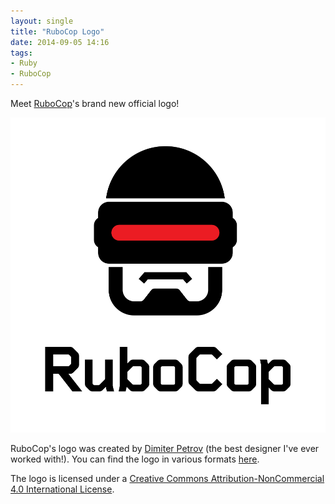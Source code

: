 ```yaml
---
layout: single
title: "RuboCop Logo"
date: 2014-09-05 14:16
tags:
- Ruby
- RuboCop
---
```


Meet [RuboCop](https://github.com/bbatsov/rubocop)'s brand new official logo!

![RuboCop Logo](/assets/images/rubocop-logo.png)

RuboCop's logo was created by
[Dimiter Petrov](https://www.chadomoto.com/) (the best designer I've
ever worked with!). You can find the logo in various formats
[here](https://github.com/bbatsov/rubocop/tree/master/logo).

The logo is licensed under a
[Creative Commons Attribution-NonCommercial 4.0 International License](http://creativecommons.org/licenses/by-nc/4.0/deed.en_GB).
